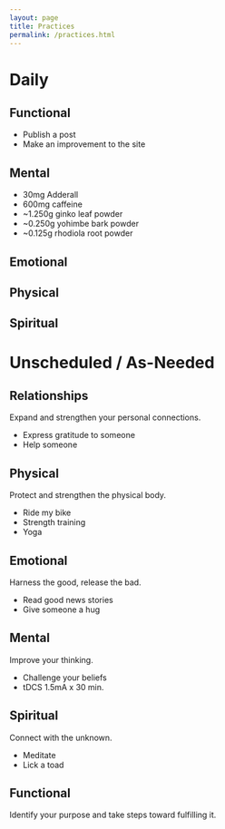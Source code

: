 ```yaml
---
layout: page
title: Practices
permalink: /practices.html
---
```


# Daily

## Functional
* Publish a post
* Make an improvement to the site

## Mental
* 30mg Adderall
* 600mg caffeine
* ~1.250g ginko leaf powder
* ~0.250g yohimbe bark powder
* ~0.125g rhodiola root powder

## Emotional

## Physical

## Spiritual

# Unscheduled / As-Needed

## Relationships
Expand and strengthen your personal connections.

* Express gratitude to someone
* Help someone

## Physical
Protect and strengthen the physical body.

* Ride my bike
* Strength training
* Yoga

## Emotional
Harness the good, release the bad.

* Read good news stories
* Give someone a hug

## Mental
Improve your thinking.

* Challenge your beliefs
* tDCS 1.5mA x 30 min.

## Spiritual
Connect with the unknown.

* Meditate
* Lick a toad

## Functional
Identify your purpose and take steps toward fulfilling it.
